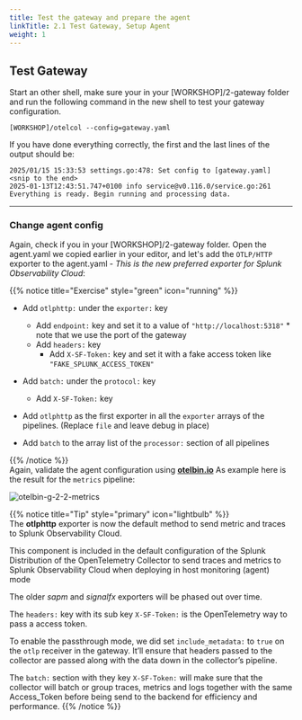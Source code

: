 ```yaml
---
title: Test the gateway and prepare the agent  
linkTitle: 2.1 Test Gateway, Setup Agent 
weight: 1
---
```


## Test Gateway

Start an other shell, make sure your in your [WORKSHOP]/2-gateway folder and run the following command in the new shell to test your gateway configuration.

```text
[WORKSHOP]/otelcol --config=gateway.yaml
```

If you have done everything correctly, the first and the last lines of the output should be:

```text
2025/01/15 15:33:53 settings.go:478: Set config to [gateway.yaml]
<snip to the end>
2025-01-13T12:43:51.747+0100 info service@v0.116.0/service.go:261 Everything is ready. Begin running and processing data.
```

---

### Change agent config

Again, check if you in your [WORKSHOP]/2-gateway folder.  Open the agent.yaml we copied earlier in your editor, and let's add the `OTLP/HTTP` exporter to the agent.yaml - *This is the new preferred exporter for Splunk Observability Cloud*:

{{% notice title="Exercise" style="green" icon="running" %}}

- Add `otlphttp:` under the `exporter:` key
  - Add `endpoint:` key and set it to a value of `"http://localhost:5318"`   *  note that we use the port of the gateway
  - Add `headers:` key
    - Add `X-SF-Token:` key and set it with a fake access token like `"FAKE_SPLUNK_ACCESS_TOKEN"`  

- Add `batch:` under the `protocol:` key
  - Add `X-SF-Token:` key

- Add `otlphttp` as the first exporter in all the `exporter` arrays of the pipelines. (Replace `file` and leave debug in place)
- Add `batch` to the array list of the `processor:` section of all pipelines

{{% /notice %}}  
Again, validate the agent configuration using **[otelbin.io](https://www.otelbin.io/)** As example here is  the result for the `metrics` pipeline:

![otelbin-g-2-2-metrics](../../images/gateway-2-2-metrics.png)

{{% notice title="Tip" style="primary"  icon="lightbulb" %}}  
The **otlphttp** exporter is now the default method to send metric and traces to Splunk Observability Cloud.

This component is included in the default configuration of the Splunk Distribution of the OpenTelemetry Collector to send traces and metrics to Splunk Observability Cloud when deploying in host monitoring (agent) mode

The older *sapm* and *signalfx* exporters will be phased out over time.

The `headers:` key with its sub key `X-SF-Token:` is the OpenTelemetry way to pass a access token.

To enable the passthrough mode, we did set `include_metadata:` to `true` on the `otlp` receiver in the gateway. It’ll ensure that headers passed to the collector are passed along with the data down in the collector’s pipeline.

The `batch:` section with they key `X-SF-Token:` will make sure that the collector will batch or group  traces, metrics and logs together with the same Access_Token before being send to the backend for efficiency and performance.
{{% /notice %}}
